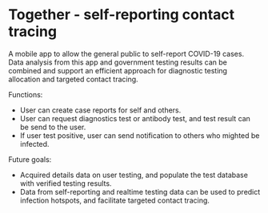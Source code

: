 # Together - self-reporting contact tracing

A mobile app to allow the general public to self-report COVID-19 cases. Data analysis from this app and government testing results can be combined and support an efficient approach for diagnostic testing allocation and targeted contact tracing. 

Functions:
- User can create case reports for self and others.
- User can request diagnostics test or antibody test, and test result can be send to the user.
- If user test positive, user can send notification to others who mighted be infected.

Future goals:
- Acquired details data on user testing, and populate the test database with verified testing results.
- Data from self-reporting and realtime testing data can be used to predict infection hotspots, and facilitate targeted contact tracing. 


